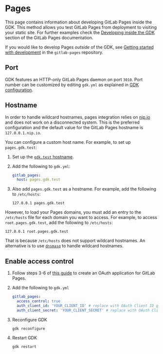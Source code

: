 # Pages

This page contains information about developing GitLab Pages inside the GDK. This method allows you test GitLab Pages from deployment to visiting your static site.
For further examples check the [Developing inside the GDK](https://gitlab.com/gitlab-org/gitlab-pages/-/blob/master/doc/development.md#developing-inside-the-gdk)
section of the GitLab Pages documentation.

If you would like to develop Pages *outside* of the GDK, see [Getting started with development](https://gitlab.com/gitlab-org/gitlab-pages/-/blob/master/doc/development.md) in the `gitlab-pages` repository.

## Port

GDK features an HTTP-only GitLab Pages daemon on port `3010`.
Port number can be customized by editing `gdk.yml` as explained in
[GDK configuration](../configuration.md#gdkyml).

## Hostname

In order to handle wildcard hostnames, pages integration relies on
[nip.io](https://nip.io) and does not work on a disconnected system.
This is the preferred configuration and the default value for the
GitLab Pages hostname is `127.0.0.1.nip.io`.

You can configure a custom host name. For example, to set up `pages.gdk.test`:

1. Set up the [`gdk.test` hostname](local_network.md).
1. Add the following to `gdk.yml`:

   ```yaml
   gitlab_pages:
     host: pages.gdk.test
   ```

1. Also add `pages.gdk.test` as a hostname. For example, add the following to `/etc/hosts`:

   ```plaintext
   127.0.0.1 pages.gdk.test
   ```

However, to load your Pages domains, you must add an entry to the `/etc/hosts` file for
each domain you want to access. For example, to access `root.pages.gdk.test`, add the
following to `/etc/hosts`:

```plaintext
127.0.0.1 root.pages.gdk.test
```

That is because `/etc/hosts` does not support wildcard hostnames.
An alternative is to use [`dnsmasq`](https://wiki.debian.org/dnsmasq)
to handle wildcard hostnames.

## Enable access control

1. Follow steps 3-6 of [this guide](https://gitlab.com/gitlab-org/gitlab-pages/-/blob/master/doc/development.md#enable-access-control)
to create an OAuth application for GitLab Pages.

1. Add the following to `gdk.yml`

   ```yaml
   gitlab_pages:
     access_control: true
     auth_client_id: 'YOUR_CLIENT_ID' # replace with OAuth Client ID generated above
     auth_client_secret: 'YOUR_CLIENT_SECRET' # replace with OAuth Client Secret generated above
   ```

1. Reconfigure GDK

   ```shell
   gdk reconfigure
   ```

1. Restart GDK

   ```shell
   gdk restart
   ```
